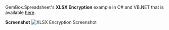 GemBox.Spreadsheet's **XLSX Encryption** example in C# and VB.NET that is available [here](https://www.gemboxsoftware.com/spreadsheet/examples/c-sharp-vb-net-excel-encryption/701).

**Screenshot**
![XLSX Encryption Screenshot](https://www.gemboxsoftware.com/Spreadsheet/Examples/Content/Protection/XLSXEncryption/XlsxEncryption.png)
